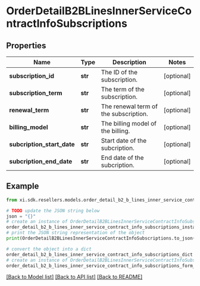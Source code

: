 # OrderDetailB2BLinesInnerServiceContractInfoSubscriptions


## Properties

Name | Type | Description | Notes
------------ | ------------- | ------------- | -------------
**subscription_id** | **str** | The ID of the subscription. | [optional] 
**subscription_term** | **str** | The term of the subscription. | [optional] 
**renewal_term** | **str** | The renewal term of the subscription. | [optional] 
**billing_model** | **str** | The billing model of the billing. | [optional] 
**subcription_start_date** | **str** | Start date of the subcription. | [optional] 
**subcription_end_date** | **str** | End date of the subcription. | [optional] 

## Example

```python
from xi.sdk.resellers.models.order_detail_b2_b_lines_inner_service_contract_info_subscriptions import OrderDetailB2BLinesInnerServiceContractInfoSubscriptions

# TODO update the JSON string below
json = "{}"
# create an instance of OrderDetailB2BLinesInnerServiceContractInfoSubscriptions from a JSON string
order_detail_b2_b_lines_inner_service_contract_info_subscriptions_instance = OrderDetailB2BLinesInnerServiceContractInfoSubscriptions.from_json(json)
# print the JSON string representation of the object
print(OrderDetailB2BLinesInnerServiceContractInfoSubscriptions.to_json())

# convert the object into a dict
order_detail_b2_b_lines_inner_service_contract_info_subscriptions_dict = order_detail_b2_b_lines_inner_service_contract_info_subscriptions_instance.to_dict()
# create an instance of OrderDetailB2BLinesInnerServiceContractInfoSubscriptions from a dict
order_detail_b2_b_lines_inner_service_contract_info_subscriptions_form_dict = order_detail_b2_b_lines_inner_service_contract_info_subscriptions.from_dict(order_detail_b2_b_lines_inner_service_contract_info_subscriptions_dict)
```
[[Back to Model list]](../README.md#documentation-for-models) [[Back to API list]](../README.md#documentation-for-api-endpoints) [[Back to README]](../README.md)


